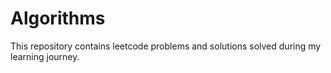# Algorithms
This repository contains leetcode problems and solutions solved during my learning journey.
